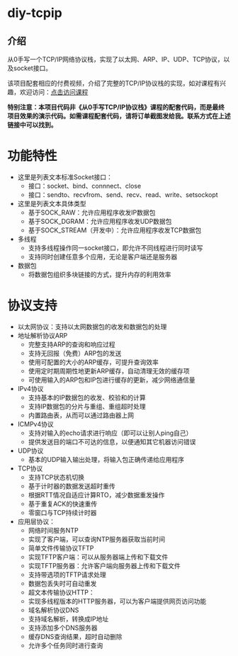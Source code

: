 # diy-tcpip

## 介绍
从0手写一个TCP/IP网络协议栈，实现了以太网、ARP、IP、UDP、TCP协议，以及socket接口。

该项目配套相应的付费视频，介绍了完整的TCP/IP协议栈的实现，如对课程有兴趣，欢迎访问：[点击访问课程](https://lishutong1024.github.io)

**特别注意：本项目代码非《从0手写TCP/IP协议栈》课程的配套代码，而是最终项目效果的演示代码。如需课程配套代码，请将订单截图发给我。联系方式在上述链接中可以找到。**

## 

# 功能特性
- 这里是列表文本标准Socket接口：
  - 接口：socket、bind、connnect、close
  - 接口：sendto、recvfrom、send、recv、read、write、setsockopt
- 这里是列表文本具体类型
  - 基于SOCK_RAW：允许应用程序收发IP数据包
  - 基于SOCK_DGRAM：允许应用程序收发UDP数据包
  - 基于SOCK_STREAM（开发中）：允许应用程序收发TCP数据包
- 多线程
  - 支持多线程操作同一socket接口，即允许不同线程进行同时读写
  - 支持同时创建任意多个应用，无论是客户端还是服务器
- 数据包
  - 将数据包组织多块链接的方式，提升内存的利用效率
# 协议支持
- 以太网协议：支持以太网数据包的收发和数据包的处理
- 地址解析协议ARP
  - 完整支持ARP的查询和响应过程
  - 支持无回报（免费）ARP包的发送
  - 使用可配置的大小的ARP缓存，可提升查询效率
  - 使用定时期周期性地更新ARP缓存，自动清理无效的缓存项
  - 可使用输入的ARP包和IP包进行缓存的更新，减少网络通信量
- IPv4协议
  - 支持基本的IP数据包的收发、校验和的计算
  - 支持IP数据包的分片与重组、重组超时处理
  - 内置路由表，从而可以通过路由器上网
- ICMPv4协议
  - 支持对输入的echo请求进行响应（即可以让别人ping自己）
  -  提供发送目的端口不可达的信息，以便通知其它机器访问错误
- UDP协议
  -  基本的UDP输入输出处理，将输入包正确传递给应用程序
- TCP协议
  -  支持TCP状态机切换
  -  基于计时器的数据发送超时重传
  -  根据RTT情况自适应计算RTO，减少数据重发操作
  -  基于重复ACK的快速重传
  -  零窗口与TCP持续计时器
- 应用层协议：
  -  网络时间服务NTP
    -  实现了客户端，可以查询NTP服务器获取当前时间
  -  简单文件传输协议TFTP
    -  实现TFTP客户端：可以从服务器端上传和下载文件
    -  实现TFTP服务器：允许客户端向服务器上传和下载文件
    -  支持带选项的TFTP请求处理
    -  数据包丢失时可自动重发
  -  超文本传输协议HTTP：
    -  实现多线程版本的HTTP服务器，可以为客户端提供网页访问功能
  -  域名解析协议DNS
    -  支持域名解析，转换成IP地址
    -  支持添加多个DNS服务器
    -  缓存DNS查询结果，超时自动删除
    -  允许多个任务同时进行查询
